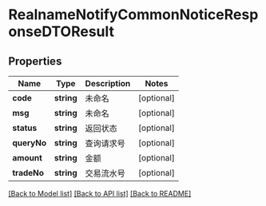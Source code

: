 # RealnameNotifyCommonNoticeResponseDTOResult

## Properties
Name | Type | Description | Notes
------------ | ------------- | ------------- | -------------
**code** | **string** | 未命名 | [optional] 
**msg** | **string** | 未命名 | [optional] 
**status** | **string** | 返回状态 | [optional] 
**queryNo** | **string** | 查询请求号 | [optional] 
**amount** | **string** | 金额 | [optional] 
**tradeNo** | **string** | 交易流水号 | [optional] 

[[Back to Model list]](../README.md#documentation-for-models) [[Back to API list]](../README.md#documentation-for-api-endpoints) [[Back to README]](../README.md)


